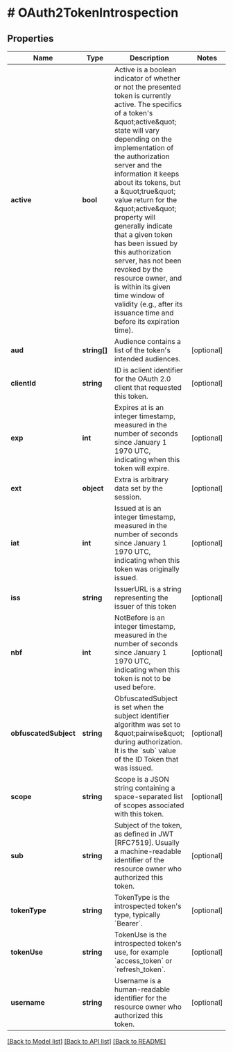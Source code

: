 # # OAuth2TokenIntrospection

## Properties

Name | Type | Description | Notes
------------ | ------------- | ------------- | -------------
**active** | **bool** | Active is a boolean indicator of whether or not the presented token is currently active.  The specifics of a token&#39;s \&quot;active\&quot; state will vary depending on the implementation of the authorization server and the information it keeps about its tokens, but a \&quot;true\&quot; value return for the \&quot;active\&quot; property will generally indicate that a given token has been issued by this authorization server, has not been revoked by the resource owner, and is within its given time window of validity (e.g., after its issuance time and before its expiration time). |
**aud** | **string[]** | Audience contains a list of the token&#39;s intended audiences. | [optional]
**clientId** | **string** | ID is aclient identifier for the OAuth 2.0 client that requested this token. | [optional]
**exp** | **int** | Expires at is an integer timestamp, measured in the number of seconds since January 1 1970 UTC, indicating when this token will expire. | [optional]
**ext** | **object** | Extra is arbitrary data set by the session. | [optional]
**iat** | **int** | Issued at is an integer timestamp, measured in the number of seconds since January 1 1970 UTC, indicating when this token was originally issued. | [optional]
**iss** | **string** | IssuerURL is a string representing the issuer of this token | [optional]
**nbf** | **int** | NotBefore is an integer timestamp, measured in the number of seconds since January 1 1970 UTC, indicating when this token is not to be used before. | [optional]
**obfuscatedSubject** | **string** | ObfuscatedSubject is set when the subject identifier algorithm was set to \&quot;pairwise\&quot; during authorization. It is the &#x60;sub&#x60; value of the ID Token that was issued. | [optional]
**scope** | **string** | Scope is a JSON string containing a space-separated list of scopes associated with this token. | [optional]
**sub** | **string** | Subject of the token, as defined in JWT [RFC7519]. Usually a machine-readable identifier of the resource owner who authorized this token. | [optional]
**tokenType** | **string** | TokenType is the introspected token&#39;s type, typically &#x60;Bearer&#x60;. | [optional]
**tokenUse** | **string** | TokenUse is the introspected token&#39;s use, for example &#x60;access_token&#x60; or &#x60;refresh_token&#x60;. | [optional]
**username** | **string** | Username is a human-readable identifier for the resource owner who authorized this token. | [optional]

[[Back to Model list]](../../README.md#models) [[Back to API list]](../../README.md#endpoints) [[Back to README]](../../README.md)

